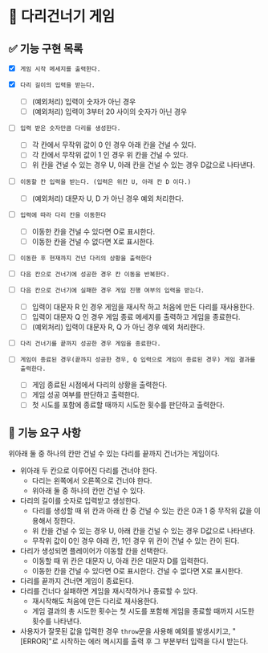 # 🦑 다리건너기 게임

## ✅ 기능 구현 목록

- [x] `게임 시작 메세지를 출력한다.`

- [x] `다리 길이의 입력을 받는다.`

  - [ ] (예외처리) 입력이 숫자가 아닌 경우
  - [ ] (예외처리) 입력이 3부터 20 사이의 숫자가 아닌 경우

- [ ] `입력 받은 숫자만큼 다리를 생성한다.`

  - [ ] 각 칸에서 무작위 값이 0 인 경우 아래 칸을 건널 수 있다.
  - [ ] 각 칸에서 무작위 값이 1 인 경우 위 칸을 건널 수 있다.
  - [ ] 위 칸을 건널 수 있는 경우 U, 아래 칸을 건널 수 있는 경우 D값으로 나타낸다.

- [ ] `이동할 칸 입력을 받는다. (입력은 위칸 U, 아래 칸 D 이다.)`

  - [ ] (예외처리) 대문자 U, D 가 아닌 경우 예외 처리한다.

- [ ] `입력에 따라 다리 칸을 이동한다`

  - [ ] 이동한 칸을 건널 수 있다면 O로 표시한다.
  - [ ] 이동한 칸을 건널 수 없다면 X로 표시한다.

- [ ] `이동한 후 현재까지 건넌 다리의 상황을 출력한다`

- [ ] `다음 칸으로 건너기에 성공한 경우 칸 이동을 반복한다.`

- [ ] `다음 칸으로 건너기에 실패한 경우 게임 진행 여부의 입력을 받는다.`

  - [ ] 입력이 대문자 R 인 경우 게임을 재시작 하고 처음에 만든 다리를 재사용한다.
  - [ ] 입력이 대문자 Q 인 경우 게임 종료 메세지를 출력하고 게임을 종료한다.
  - [ ] (예외처리) 입력이 대문자 R, Q 가 아닌 경우 예외 처리한다.

- [ ] `다리 건너기를 끝까지 성공한 경우 게임을 종료한다.`

- [ ] `게임이 종료된 경우(끝까지 성공한 경우, Q 입력으로 게임이 종료된 경우) 게임 결과를 출력한다.`

  - [ ] 게임 종료된 시점에서 다리의 상황을 출력한다.
  - [ ] 게임 성공 여부를 판단하고 출력한다.
  - [ ] 첫 시도를 포함에 종료할 때까지 시도한 횟수를 판단하고 출력한다.

## 🚀 기능 요구 사항

위아래 둘 중 하나의 칸만 건널 수 있는 다리를 끝까지 건너가는 게임이다.

- 위아래 두 칸으로 이루어진 다리를 건너야 한다.
  - 다리는 왼쪽에서 오른쪽으로 건너야 한다.
  - 위아래 둘 중 하나의 칸만 건널 수 있다.
- 다리의 길이를 숫자로 입력받고 생성한다.
  - 다리를 생성할 때 위 칸과 아래 칸 중 건널 수 있는 칸은 0과 1 중 무작위 값을 이용해서 정한다.
  - 위 칸을 건널 수 있는 경우 U, 아래 칸을 건널 수 있는 경우 D값으로 나타낸다.
  - 무작위 값이 0인 경우 아래 칸, 1인 경우 위 칸이 건널 수 있는 칸이 된다.
- 다리가 생성되면 플레이어가 이동할 칸을 선택한다.
  - 이동할 때 위 칸은 대문자 U, 아래 칸은 대문자 D를 입력한다.
  - 이동한 칸을 건널 수 있다면 O로 표시한다. 건널 수 없다면 X로 표시한다.
- 다리를 끝까지 건너면 게임이 종료된다.
- 다리를 건너다 실패하면 게임을 재시작하거나 종료할 수 있다.
  - 재시작해도 처음에 만든 다리로 재사용한다.
  - 게임 결과의 총 시도한 횟수는 첫 시도를 포함해 게임을 종료할 때까지 시도한 횟수를 나타낸다.
- 사용자가 잘못된 값을 입력한 경우 `throw`문을 사용해 예외를 발생시키고, "[ERROR]"로 시작하는 에러 메시지를 출력 후 그 부분부터 입력을 다시 받는다.
